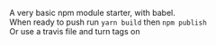 A very basic npm module starter, with babel.  
When ready to push run `yarn build` then `npm publish`  
Or use a travis file and turn tags on  